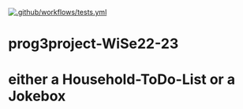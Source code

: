 
[![.github/workflows/tests.yml](https://github.com/LennartMan95/prog3project-WiSe22-23/actions/workflows/tests.yml/badge.svg)](https://github.com/LennartMan95/prog3project-WiSe22-23/actions/workflows/tests.yml)

# prog3project-WiSe22-23

# either a Household-ToDo-List or a Jokebox